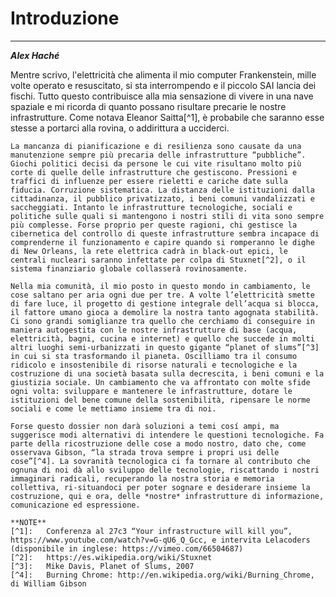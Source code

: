 **Introduzione**
===
---
***Alex Haché***

Mentre scrivo, l'elettricità che alimenta il mio computer Frankenstein, mille volte operato e resuscitato, si sta interrompendo e il piccolo SAI lancia dei fischi. Tutto questo contribuisce alla mia sensazione di vivere in una nave spaziale e mi ricorda di quanto possano risultare precarie le nostre infrastrutture. Come notava Eleanor Saitta[^1], è probabile che saranno esse stesse a portarci alla rovina, o addirittura a ucciderci. 

    La mancanza di pianificazione e di resilienza sono causate da una manutenzione sempre più precaria delle infrastrutture “pubbliche”. Giochi politici decisi da persone le cui vite risultano molto più corte di quelle delle infrastrutture che gestiscono. Pressioni e traffici di influenze per essere rieletti e cariche date sulla fiducia. Corruzione sistematica. La distanza delle istituzioni dalla cittadinanza, il pubblico privatizzato, i beni comuni vandalizzati e saccheggiati. Intanto le infrastrutture tecnologiche, sociali e politiche sulle quali si mantengono i nostri stili di vita sono sempre più complesse. Forse proprio per queste ragioni, chi gestisce la cibernetica del controllo di queste infrastrutture sembra incapace di comprenderne il funzionamento e capire quando si romperanno le dighe di New Orleans, la rete elettrica cadrà in black-out epici, le centrali nucleari saranno infettate per colpa di Stuxnet[^2], o il sistema finanziario globale collasserà rovinosamente. 

    Nella mia comunità, il mio posto in questo mondo in cambiamento, le cose saltano per aria ogni due per tre. A volte l’elettricità smette di fare luce, il progetto di gestione integrale dell’acqua si blocca, il fattore umano gioca a demolire la nostra tanto agognata stabilità. Ci sono grandi somiglianze tra quello che cerchiamo di conseguire in maniera autogestita con le nostre infrastrutture di base (acqua, elettricità, bagni, cucina e internet) e quello che succede in molti altri luoghi semi-urbanizzati in questo gigante “planet of slums”[^3] in cui si sta trasformando il pianeta. Oscilliamo tra il consumo ridicolo e insostenibile di risorse naturali e tecnologiche e la costruzione di una società basata sulla decrescita, i beni comuni e la giustizia sociale. Un cambiamento che va affrontato con molte sfide ogni volta: sviluppare e mantenere le infrastrutture, dotare le istituzioni del bene comune della sostenibilità, ripensare le norme sociali e come le mettiamo insieme tra di noi. 

    Forse questo dossier non darà soluzioni a temi cosí ampi, ma suggerisce modi alternativi di intendere le questioni tecnologiche. Fa parte della ricostruzione delle cose a modo nostro, dato che, come osservava Gibson, “la strada trova sempre i propri usi delle cose”[^4]. La sovranità tecnologica ci fa tornare al contributo che ognuna di noi dà allo sviluppo delle tecnologie, riscattando i nostri immaginari radicali, recuperando la nostra storia e memoria collettiva, ri-situandoci per poter sognare e desiderare insieme la costruzione, qui e ora, delle *nostre* infrastrutture di informazione, comunicazione ed espressione. 

    **NOTE**
    [^1]:	Conferenza al 27c3 “Your infrastructure will kill you”, https://www.youtube.com/watch?v=G-qU6_Q_Gcc, e intervita Lelacoders (disponibile in inglese: https://vimeo.com/66504687)
    [^2]:	https://es.wikipedia.org/wiki/Stuxnet
    [^3]:	Mike Davis, Planet of Slums, 2007
    [^4]:	Burning Chrome: http://en.wikipedia.org/wiki/Burning_Chrome, di William Gibson


